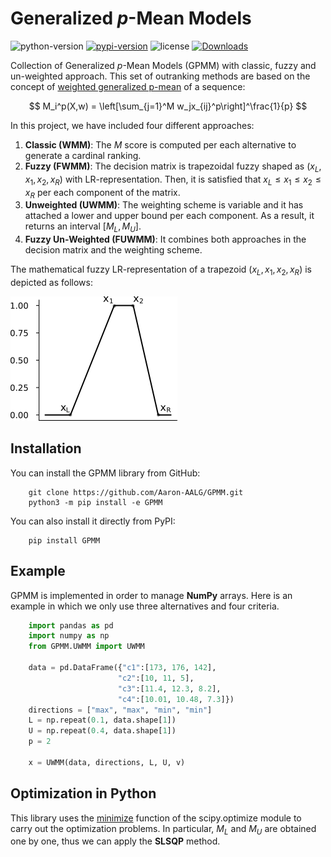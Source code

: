 Generalized *p*-Mean Models
================================

![python-version](https://img.shields.io/badge/python->=3.8-green.svg)
[![pypi-version](https://img.shields.io/pypi/v/gpmm.svg)](https://pypi.python.org/pypi/gpmm/)
![license](https://img.shields.io/pypi/l/gpmm.svg)
[![Downloads](https://static.pepy.tech/personalized-badge/gpmm?period=total&units=none&left_color=grey&right_color=orange&left_text=Downloads)](https://pepy.tech/project/gpmm)


Collection of Generalized *p*-Mean Models (GPMM) with classic, fuzzy and un-weighted approach. This set of outranking methods are based on the concept of [weighted generalized p-mean](https://en.wikipedia.org/wiki/Generalized_mean) of a sequence:

$$ M_i^p(X,w) = \left[\sum_{j=1}^M w_jx_{ij}^p\right]^\frac{1}{p} $$

In this project, we have included four different approaches:

1. **Classic (WMM)**: The *M* score is computed per each alternative to generate a cardinal ranking.
2. **Fuzzy (FWMM)**: The decision matrix is trapezoidal fuzzy shaped as $(x_L, x_1, x_2, x_R)$ with LR-representation. Then, it is satisfied that $x_L \le x_1 \le x_2 \le x_R$ per each component of the matrix.
3. **Unweighted (UWMM)**: The weighting scheme is variable and it has attached a lower and upper bound per each component. As a result, it returns an interval $[M_L, M_U]$.
4. **Fuzzy Un-Weighted (FUWMM)**: It combines both approaches in the decision matrix and the weighting scheme.

The mathematical fuzzy LR-representation of a trapezoid $(x_L, x_1, x_2, x_R)$ is depicted as follows:

![x_fuzzy](images/x_fuzzy.png)


Installation
--------------------------------

You can install the GPMM library from GitHub:

```terminal
    git clone https://github.com/Aaron-AALG/GPMM.git
    python3 -m pip install -e GPMM
```

You can also install it directly from PyPI:

```terminal
    pip install GPMM
```

Example
--------------------------------

GPMM is implemented in order to manage **NumPy** arrays. Here is an example in which we only use three alternatives and four criteria.

```python
    import pandas as pd
    import numpy as np
    from GPMM.UWMM import UWMM

    data = pd.DataFrame({"c1":[173, 176, 142],
                        "c2":[10, 11, 5],
                        "c3":[11.4, 12.3, 8.2],
                        "c4":[10.01, 10.48, 7.3]})
    directions = ["max", "max", "min", "min"]
    L = np.repeat(0.1, data.shape[1])
    U = np.repeat(0.4, data.shape[1])
    p = 2

    x = UWMM(data, directions, L, U, v)
```

Optimization in Python
--------------------------------

This library uses the [minimize](https://docs.scipy.org/doc/scipy/reference/generated/scipy.optimize.minimize.html) function of the scipy.optimize module to carry out the optimization problems. In particular, $M_L$ and $M_U$ are obtained one by one, thus we can apply the **SLSQP** method.
